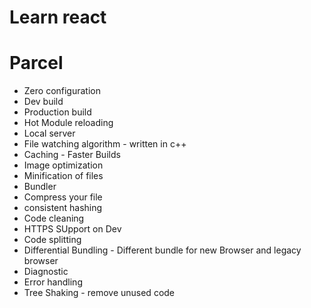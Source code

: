 # Learn react

# Parcel

- Zero configuration
- Dev build
- Production build
- Hot Module reloading
- Local server
- File watching algorithm - written in c++
- Caching - Faster Builds
- Image optimization
- Minification of files
- Bundler
- Compress your file
- consistent hashing
- Code cleaning
- HTTPS SUpport on Dev
- Code splitting
- Differential Bundling - Different bundle for new Browser and legacy browser
- Diagnostic
- Error handling
- Tree Shaking - remove unused code
